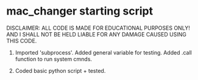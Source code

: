 # mac_changer starting script

DISCLAIMER:
ALL CODE IS MADE FOR EDUCATIONAL PURPOSES ONLY! AND I SHALL NOT BE HELD LIABLE FOR ANY DAMAGE CAUSED USING THIS CODE.

1) Imported 'subprocess'.
	  Added general variable for testing.
	    Added .call function to run system cmnds.

2) Coded basic python script + tested.
